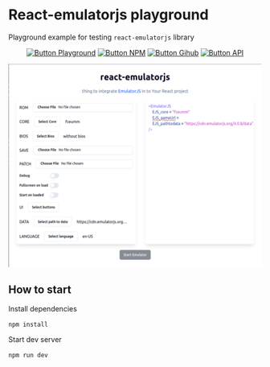 # React-emulatorjs playground

Playground example for testing `react-emulatorjs` library

<div align = center>

[![Button Playground]][Playground]
[![Button NPM]][NPM]
[![Button Gihub]][Github]
[![Button API]][API]

</div>

![demo screenshot](docs/demo.png)

## How to start

Install dependencies

```
npm install
```

Start dev server

```
npm run dev
```

<!-- Quick links --->

[Playground]: https://dimitrikarpov.github.io/react-emulatorjs
[NPM]: https://www.npmjs.com/package/react-emulatorjs
[Github]: https://github.com/dimitrikarpov/react-emulatorjs
[API]: https://tsdocs.dev/docs/react-emulatorjs/2.1.0/types/Settings.html

<!-- Badges --->

[Button Playground]: https://img.shields.io/badge/demo-playground?style=for-the-badge&logo=githubpages&labelColor=%23C21292&color=%239195F6
[Button NPM]: https://img.shields.io/badge/npm-reactemulatorjs?style=for-the-badge&logo=npm&color=%239195F6&labelColor=FF6969
[Button Gihub]: https://img.shields.io/badge/github-777?style=for-the-badge&logo=github&labelColor=%2300A9FF&color=%23D0A2F7
[Button API]: https://img.shields.io/badge/api-api?style=for-the-badge&logo=docsdotrs&labelColor=blue&color=%239195F6
